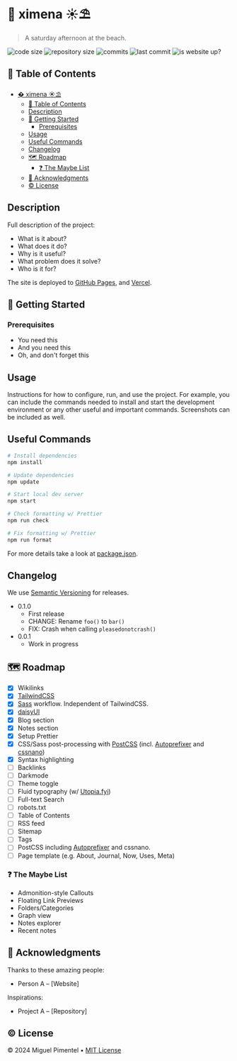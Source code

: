 # 🌊 ximena ☀⛱

> A saturday afternoon at the beach.

![code size](https://img.shields.io/github/languages/code-size/semanticdata/ximena) ![repository size](https://img.shields.io/github/repo-size/semanticdata/ximena) ![commits](https://img.shields.io/github/commit-activity/t/semanticdata/ximena) ![last commit](https://img.shields.io/github/last-commit/semanticdata/ximena) ![is website up?](https://img.shields.io/website/https/semanticdata.github.io/ximena.svg)

## 📑 Table of Contents

- [� ximena ☀⛱](#-ximena-)
  - [📑 Table of Contents](#-table-of-contents)
  - [Description](#description)
  - [🚀 Getting Started](#-getting-started)
    - [Prerequisites](#prerequisites)
  - [Usage](#usage)
  - [Useful Commands](#useful-commands)
  - [Changelog](#changelog)
  - [🗺 Roadmap](#-roadmap)
    - [❓ The Maybe List](#-the-maybe-list)
  - [🧡 Acknowledgments](#-acknowledgments)
  - [© License](#-license)

## Description

Full description of the project:

- What is it about?
- What does it do?
- Why is it useful?
- What problem does it solve?
- Who is it for?

The site is deployed to [GitHub Pages](https://semanticdata.github.io/ximena/), and [Vercel](https://ximena-zeta.vercel.app/).

## 🚀 Getting Started

### Prerequisites

- You need this
- And you need this
- Oh, and don't forget this

## Usage

Instructions for how to configure, run, and use the project. For example, you can include the commands needed to install and start the development environment or any other useful and important commands. Screenshots can be included as well.

## Useful Commands

```sh
# Install dependencies
npm install

# Update dependencies
npm update

# Start local dev server
npm start

# Check formatting w/ Prettier
npm run check

# Fix formatting w/ Prettier
npm run format
```

For more details take a look at [package.json](package.json).

## Changelog

We use [Semantic Versioning](https://semver.org/) for releases.

- 0.1.0
  - First release
  - CHANGE: Rename `foo()` to `bar()`
  - FIX: Crash when calling `pleasedonotcrash()`
- 0.0.1
  - Work in progress

## 🗺 Roadmap

- [x] Wikilinks
- [x] [TailwindCSS](https://tailwindcss.com/)
- [x] [Sass](https://sass-lang.com/) workflow. Independent of TailwindCSS.
- [x] [daisyUI](https://daisyui.com/)
- [x] Blog section
- [x] Notes section
- [x] Setup Prettier
- [x] CSS/Sass post-processing with [PostCSS](https://postcss.org/) (incl. [Autoprefixer](https://github.com/postcss/autoprefixer) and [cssnano](https://github.com/cssnano/cssnano))
- [x] Syntax highlighting
- [ ] Backlinks
- [ ] Darkmode
- [ ] Theme toggle
- [ ] Fluid typography (w/ [Utopia.fyi](https://utopia.fyi/))
- [ ] Full-text Search
- [ ] robots.txt
- [ ] Table of Contents
- [ ] RSS feed
- [ ] Sitemap
- [ ] Tags
- [ ] PostCSS including [Autoprefixer](https://github.com/postcss/autoprefixer) and cssnano.
- [ ] Page template (e.g. About, Journal, Now, Uses, Meta)

### ❓ The Maybe List

- Admonition-style Callouts
- Floating Link Previews
- Folders/Categories
- Graph view
- Notes explorer
- Recent notes

## 🧡 Acknowledgments

Thanks to these amazing people:

- Person A – [Website]

Inspirations:

- Project A – [Repository]

## © License

© 2024 Miguel Pimentel • [MIT License](LICENSE)

<!-- https://github.com/matthiasott/README-template -->
